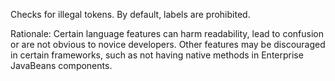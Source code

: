 Checks for illegal tokens. By default, labels are prohibited.

Rationale: Certain language features can harm readability, lead to
confusion or are not obvious to novice developers. Other features may be
discouraged in certain frameworks, such as not having native methods in
Enterprise JavaBeans components.
